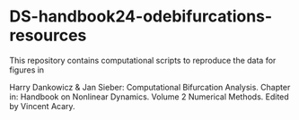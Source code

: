 # DS-handbook24-odebifurcations-resources
This repository contains computational scripts to reproduce the data for figures in

Harry Dankowicz \& Jan Sieber: Computational Bifurcation Analysis. Chapter in: Handbook on Nonlinear Dynamics. Volume 2 Numerical Methods. Edited by Vincent Acary.
